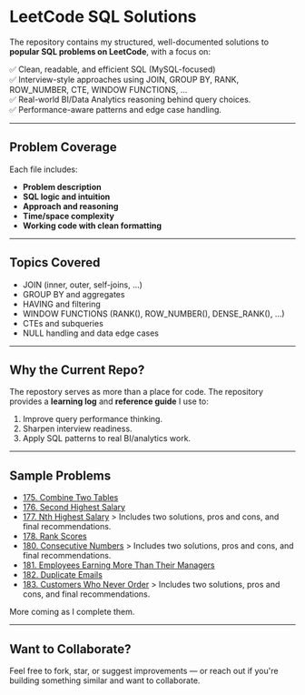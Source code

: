 # LeetCode SQL Solutions

The repository contains my structured, well-documented solutions to **popular SQL problems on LeetCode**, with a focus on:

✅ Clean, readable, and efficient SQL (MySQL-focused)  
✅ Interview-style approaches using JOIN, GROUP BY, RANK, ROW_NUMBER, CTE, WINDOW FUNCTIONS, ...  
✅ Real-world BI/Data Analytics reasoning behind query choices.  
✅ Performance-aware patterns and edge case handling.  

---

## Problem Coverage

Each file includes:
- **Problem description**
- **SQL logic and intuition**
- **Approach and reasoning**
- **Time/space complexity**
- **Working code with clean formatting**

---

## Topics Covered

- JOIN (inner, outer, self-joins, ...)
- GROUP BY and aggregates
- HAVING and filtering
- WINDOW FUNCTIONS (RANK(), ROW_NUMBER(), DENSE_RANK(), ...)
- CTEs and subqueries
- NULL handling and data edge cases

---

## Why the Current Repo?

The repostory serves as more than a place for code.  The repository provides a **learning log** and **reference guide** I use to:
1. Improve query performance thinking.
2. Sharpen interview readiness.
3. Apply SQL patterns to real BI/analytics work.

---

## Sample Problems

- [175. Combine Two Tables](https://github.com/davidcn2/leetcode-sql-solutions/blob/main/Problem%3A%20175%3A%20Combine%20Two%20Tables)
- [176. Second Highest Salary](https://github.com/davidcn2/leetcode-sql-solutions/blob/main/Problem%3A%20176.%20Second%20Highest%20Salary)
- [177. Nth Highest Salary](https://github.com/davidcn2/leetcode-sql-solutions/blob/main/Problem%3A%20177.%20Nth%20Highest%20Salary) > Includes two solutions, pros and cons, and final recommendations.
- [178. Rank Scores](https://github.com/davidcn2/leetcode-sql-solutions/blob/main/Problem%3A%20178.%20Rank%20Scores)
- [180. Consecutive Numbers](https://github.com/davidcn2/leetcode-sql-solutions/blob/main/Problem%3A%20180.%20Consecutive%20Numbers) > Includes two solutions, pros and cons, and final recommendations.
- [181. Employees Earning More Than Their Managers](https://github.com/davidcn2/leetcode-sql-solutions/blob/main/Problem%3A%20181.%20Employees%20Earning%20More%20Than%20Their%20Managers)
- [182. Duplicate Emails](https://github.com/davidcn2/leetcode-sql-solutions/blob/main/Problem%3A%20182.%20Duplicate%20Emails)
- [183. Customers Who Never Order](https://github.com/davidcn2/leetcode-sql-solutions/blob/main/Problem%3A%20183.%20Customers%20Who%20Never%20Order) > Includes two solutions, pros and cons, and final recommendations.

More coming as I complete them.

---

## Want to Collaborate?

Feel free to fork, star, or suggest improvements — or reach out if you're building something similar and want to collaborate.
